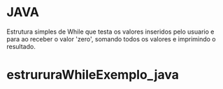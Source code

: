 # JAVA
 Estrutura simples de While que testa os valores inseridos pelo usuario e para ao receber o valor 'zero', somando todos os valores e imprimindo o resultado.
# estrururaWhileExemplo_java
